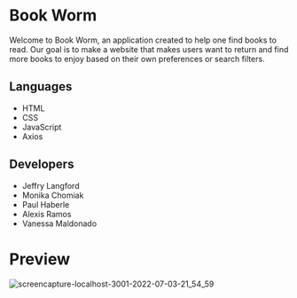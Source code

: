 # Book Worm

Welcome to Book Worm, an application created to help one find books to read. Our goal is to make a website that makes users want to return and find more books to enjoy based on their own preferences or search filters.

## Languages

* HTML
* CSS
* JavaScript
* Axios

## Developers

* Jeffry Langford
* Monika Chomiak
* Paul Haberle
* Alexis Ramos
* Vanessa Maldonado

# Preview
![screencapture-localhost-3001-2022-07-03-21_54_59](https://user-images.githubusercontent.com/98194815/177423101-469d620b-86d0-4156-b562-31439bd8a876.png)